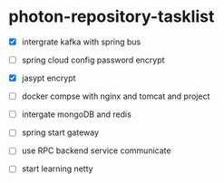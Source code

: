 # **photon-repository-tasklist**

- [x] intergrate kafka with spring bus

- [ ] spring cloud config password encrypt
- [x] jasypt encrypt

- [ ] docker compse with nginx and tomcat and project

- [ ] intergate mongoDB and redis

- [ ] spring start gateway

- [ ] use RPC backend service communicate

- [ ] start learning netty
